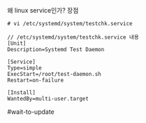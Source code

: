 왜 linux service인가?
장점


```
# vi /etc/systemd/system/testchk.service

// /etc/systemd/system/testchk.service 내용
[Unit]
Description=Systemd Test Daemon

[Service]
Type=simple
ExecStart=/root/test-daemon.sh
Restart=on-failure

[Install]
WantedBy=multi-user.target
```

#wait-to-update 
